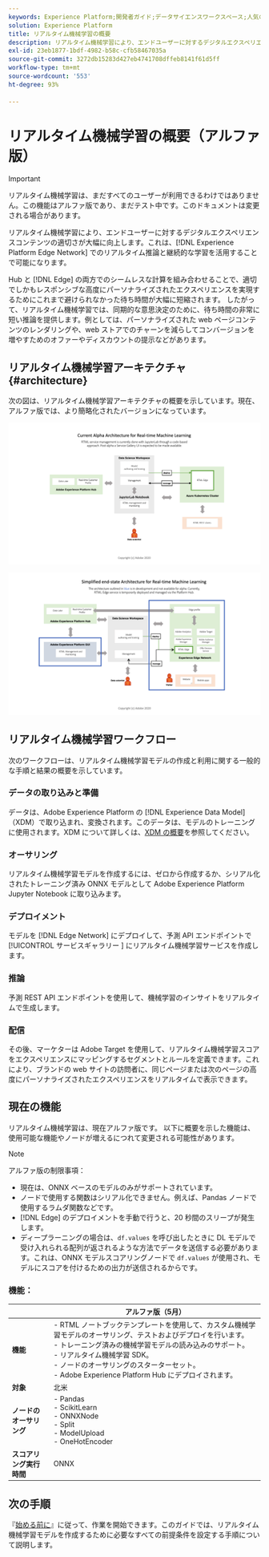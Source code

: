 ```yaml
---
keywords: Experience Platform;開発者ガイド;データサイエンスワークスペース;人気のトピック;リアルタイム機械学習;
solution: Experience Platform
title: リアルタイム機械学習の概要
description: リアルタイム機械学習により、エンドユーザーに対するデジタルエクスペリエンスコンテンツの適切さが大幅に向上します。これは、Experience PlatformEdge Networkでのリアルタイム推論と継続的なラーニングを活用することで可能になります。
exl-id: 23eb1877-1bdf-4982-b58c-cfb58467035a
source-git-commit: 3272db15283d427eb4741708dffeb8141f61d5ff
workflow-type: tm+mt
source-wordcount: '553'
ht-degree: 93%

---
```


# リアルタイム機械学習の概要（アルファ版）

>[!IMPORTANT]
>
>リアルタイム機械学習は、まだすべてのユーザーが利用できるわけではありません。この機能はアルファ版であり、まだテスト中です。このドキュメントは変更される場合があります。

リアルタイム機械学習により、エンドユーザーに対するデジタルエクスペリエンスコンテンツの適切さが大幅に向上します。これは、[!DNL Experience Platform Edge Network] でのリアルタイム推論と継続的な学習を活用することで可能になります。

Hub と [!DNL Edge] の両方でのシームレスな計算を組み合わせることで、適切でしかもレスポンシブな高度にパーソナライズされたエクスペリエンスを実現するためにこれまで避けられなかった待ち時間が大幅に短縮されます。 したがって、リアルタイム機械学習では、同期的な意思決定のために、待ち時間の非常に短い推論を提供します。例としては、パーソナライズされた web ページコンテンツのレンダリングや、web ストアでのチャーンを減らしてコンバージョンを増やすためのオファーやディスカウントの提示などがあります。

## リアルタイム機械学習アーキテクチャ {#architecture}

次の図は、リアルタイム機械学習アーキテクチャの概要を示しています。現在、アルファ版では、より簡略化されたバージョンになっています。

![アルファ版アーキテクチャ](../images/rtml/alpha-arch.png)

![簡略化された概要](../images/rtml/end-to-end-arch.png)

## リアルタイム機械学習ワークフロー

次のワークフローは、リアルタイム機械学習モデルの作成と利用に関する一般的な手順と結果の概要を示しています。

### データの取り込みと準備

データは、Adobe Experience Platform の [!DNL Experience Data Model]（XDM）で取り込まれ、変換されます。このデータは、モデルのトレーニングに使用されます。XDM について詳しくは、[XDM の概要](../../xdm/home.md)を参照してください。

### オーサリング

リアルタイム機械学習モデルを作成するには、ゼロから作成するか、シリアル化されたトレーニング済み ONNX モデルとして Adobe Experience Platform Jupyter Notebook に取り込みます。

### デプロイメント

モデルを [!DNL Edge Network] にデプロイして、予測 API エンドポイントで [!UICONTROL  サービスギャラリー ] にリアルタイム機械学習サービスを作成します。

### 推論

予測 REST API エンドポイントを使用して、機械学習のインサイトをリアルタイムで生成します。

### 配信

その後、マーケターは Adobe Target を使用して、リアルタイム機械学習スコアをエクスペリエンスにマッピングするセグメントとルールを定義できます。これにより、ブランドの web サイトの訪問者に、同じページまたは次のページの高度にパーソナライズされたエクスペリエンスをリアルタイムで表示できます。

## 現在の機能

リアルタイム機械学習は、現在アルファ版です。 以下に概要を示した機能は、使用可能な機能やノードが増えるにつれて変更される可能性があります。

>[!NOTE]
>
> アルファ版の制限事項：
> - 現在は、ONNX ベースのモデルのみがサポートされています。
> - ノードで使用する関数はシリアル化できません。例えば、Pandas ノードで使用するラムダ関数などです。
> - [!DNL Edge] のデプロイメントを手動で行うと、20 秒間のスリープが発生します。
> - ディープラーニングの場合は、`df.values` を呼び出したときに DL モデルで受け入れられる配列が返されるような方法でデータを送信する必要があります。これは、ONNX モデルスコアリングノードで `df.values` が使用され、モデルにスコアを付けるための出力が送信されるからです。


### 機能：

| | アルファ版（5月） |
| --- | --- |
| **機能** | - RTML ノートブックテンプレートを使用して、カスタム機械学習モデルのオーサリング、テストおよびデプロイを行います。 <br> - トレーニング済みの機械学習モデルの読み込みのサポート。<br> - リアルタイム機械学習 SDK。<br> - ノードのオーサリングのスターターセット。<br> - Adobe Experience Platform Hub にデプロイされます。 |
| **対象** | 北米 |
| **ノードのオーサリング** | - Pandas <br> - ScikitLearn <br> - ONNXNode <br> - Split <br> - ModelUpload <br> - OneHotEncoder |
| **スコアリング実行時間** | ONNX |

## 次の手順

『[始める前に](./getting-started.md)』に従って、作業を開始できます。このガイドでは、リアルタイム機械学習モデルを作成するために必要なすべての前提条件を設定する手順について説明します。
